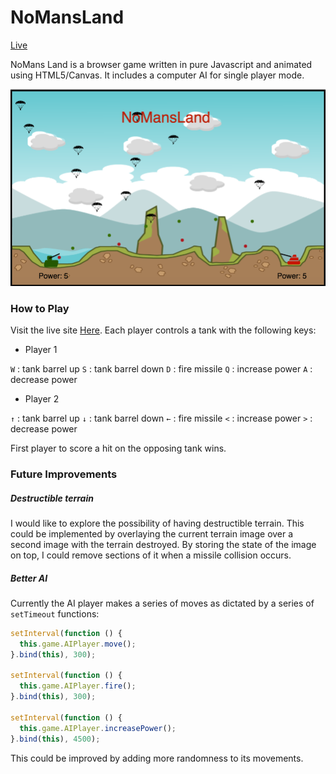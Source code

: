 # NoMansLand
[Live](http://www.timothycallahan.io/nomansland)

  NoMans Land is a browser game written in pure Javascript and animated using
HTML5/Canvas. It includes a computer AI for single player mode.

![Screenshot](images/NoMansLand.png)

### How to Play

  Visit the live site [Here](http://www.timothycallahan.io/nomansland).
Each player controls a tank with the following keys:

* Player 1

`W` : tank barrel up
`S` : tank barrel down
`D` : fire missile
`Q` : increase power
`A` : decrease power

* Player 2

`↑` : tank barrel up
`↓` : tank barrel down
`←` : fire missile
`<` : increase power
`>` : decrease power

First player to score a hit on the opposing tank wins.

### Future Improvements

##### Destructible terrain
  I would like to explore the possibility of having destructible terrain.
This could be implemented by overlaying the current terrain image over a
second image with the terrain destroyed. By storing the state of the image on top,
I could remove sections of it when a missile collision occurs.

##### Better AI
  Currently the AI player makes a series of moves as dictated by a series
of `setTimeout` functions:
`````javascript
setInterval(function () {
  this.game.AIPlayer.move();
}.bind(this), 300);

setInterval(function () {
  this.game.AIPlayer.fire();
}.bind(this), 300);

setInterval(function () {
  this.game.AIPlayer.increasePower();
}.bind(this), 4500);
`````

This could be improved by adding more randomness to its movements.
